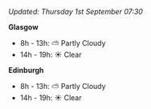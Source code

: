 *Updated: Thursday 1st September 07:30*

**Glasgow**

* 8h - 13h: :partly_sunny: Partly Cloudy
* 14h - 19h: :sunny: Clear

**Edinburgh**

* 8h - 13h: :partly_sunny: Partly Cloudy
* 14h - 19h: :sunny: Clear
